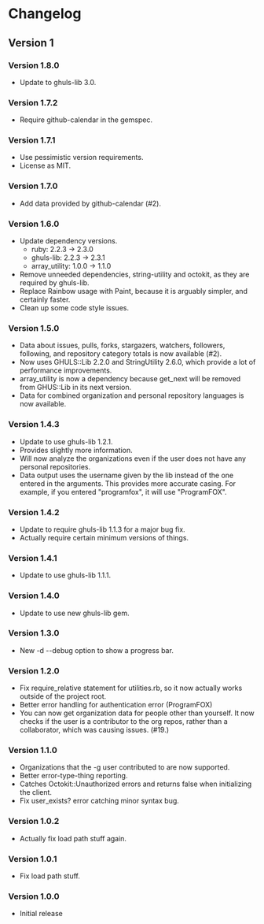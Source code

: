 # Changelog
## Version 1
### Version 1.8.0
* Update to ghuls-lib 3.0.

### Version 1.7.2
* Require github-calendar in the gemspec.

### Version 1.7.1
* Use pessimistic version requirements.
* License as MIT.

### Version 1.7.0
* Add data provided by github-calendar (#2).

### Version 1.6.0
* Update dependency versions.
  * ruby: 2.2.3 -> 2.3.0
  * ghuls-lib: 2.2.3 -> 2.3.1
  * array_utility: 1.0.0 -> 1.1.0
* Remove unneeded dependencies, string-utility and octokit, as they are required by ghuls-lib.
* Replace Rainbow usage with Paint, because it is arguably simpler, and certainly faster.
* Clean up some code style issues.

### Version 1.5.0
* Data about issues, pulls, forks, stargazers, watchers, followers, following, and repository category totals is now available (#2).
* Now uses GHULS::Lib 2.2.0 and StringUtility 2.6.0, which provide a lot of performance improvements.
* array_utility is now a dependency because get_next will be removed from GHUS::Lib in its next version.
* Data for combined organization and personal repository languages is now available.

### Version 1.4.3
* Update to use ghuls-lib 1.2.1.
* Provides slightly more information.
* Will now analyze the organizations even if the user does not have any personal repositories.
* Data output uses the username given by the lib instead of the one entered in the arguments. This provides more accurate casing. For example, if you entered "programfox", it will use "ProgramFOX".

### Version 1.4.2
* Update to require ghuls-lib 1.1.3 for a major bug fix.
* Actually require certain minimum versions of things.

### Version 1.4.1
* Update to use ghuls-lib 1.1.1.

### Version 1.4.0
* Update to use new ghuls-lib gem.

### Version 1.3.0
* New -d --debug option to show a progress bar.

### Version 1.2.0
* Fix require_relative statement for utilities.rb, so it now actually works outside of the project root.
* Better error handling for authentication error (ProgramFOX)
* You can now get organization data for people other than yourself. It now checks if the user is a contributor to the org repos, rather than a collaborator, which was causing issues. (#19.)

### Version 1.1.0
* Organizations that the -g user contributed to are now supported.
* Better error-type-thing reporting.
* Catches Octokit::Unauthorized errors and returns false when initializing the client.
* Fix user_exists? error catching minor syntax bug.


### Version 1.0.2
* Actually fix load path stuff again.

### Version 1.0.1
* Fix load path stuff.

### Version 1.0.0
* Initial release
